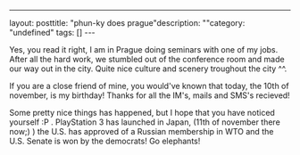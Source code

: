 --- 
layout: posttitle: "phun-ky does prague"description: ""category: "undefined" tags: [] --- <p>Yes, you read it right, I am in Prague doing seminars with one of my jobs. After all the hard work, we stumbled out of the conference room and made our way out in the city. Quite nice culture and scenery troughout the city ^^.</p> <p>If you are a close friend of mine, you would've known that today, the 10th of november, is my birthday! Thanks for all the IM's, mails and SMS's recieved!</p> <p>Some pretty nice things has happened, but I hope that you have noticed yourself :P . PlayStation 3 has launched in Japan, (11th of november there now;) ) the U.S. has approved of a Russian membership in WTO and the U.S. Senate is won by the democrats! Go elephants!</p>